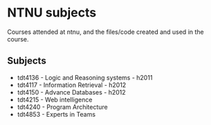 NTNU subjects
=============

Courses attended at ntnu, and the files/code created and used in the course. 

Subjects
-------


* tdt4136 - Logic and Reasoning systems - h2011
* tdt4117 - Information Retrieval - h2012
* tdt4150 - Advance Databases - h2012
* tdt4215 - Web intelligence
* tdt4240 - Program Architecture
* tdt4853 - Experts in Teams

